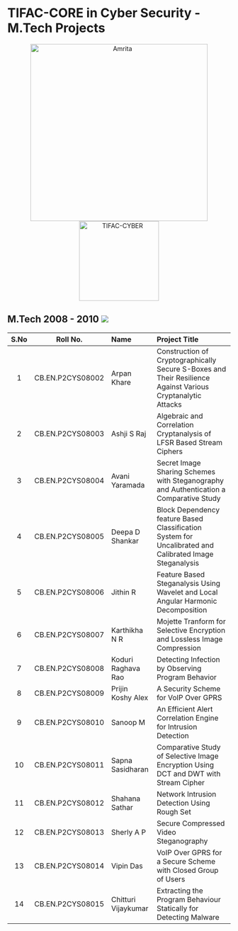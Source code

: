 # TIFAC-CORE in Cyber Security - M.Tech Projects

<p align="center">
    <img src="https://amrita-tifac-cyber-blockchain.github.io/Amrita-TIFAC-Cyber-Blockchain/AVV_PNG.png" alt ="Amrita" width="400" />
    <img src="https://amrita-tifac-cyber-blockchain.github.io/Amrita-TIFAC-Cyber-Blockchain/TIFAC-CORE_in_Cyber_Security.png" alt ="TIFAC-CYBER" width="180" />
</p>

## M.Tech 2008 - 2010 ![](https://img.shields.io/badge/-Completed-darkgreen) 

| S.No | Roll No. | Name | Project Title | 
|:----:|:-----------:|:----|:----|
| 1 | CB.EN.P2CYS08002 | Arpan Khare | Construction of Cryptographically Secure S-Boxes and Their Resilience Against Various Cryptanalytic Attacks | 
| 2 | CB.EN.P2CYS08003  | Ashji S Raj | Algebraic and Correlation Cryptanalysis of LFSR Based Stream Ciphers | 
| 3 | CB.EN.P2CYS08004 | Avani Yaramada | Secret Image Sharing Schemes with Steganography and Authentication a Comparative Study | 
| 4 | CB.EN.P2CYS08005  | Deepa D Shankar | Block Dependency feature Based Classification System for Uncalibrated and Calibrated Image Steganalysis | 
| 5 | CB.EN.P2CYS08006  | Jithin R | Feature Based Steganalysis Using Wavelet and Local Angular Harmonic Decomposition | 
| 6 | CB.EN.P2CYS08007  | Karthikha N R | Mojette Tranform for Selective Encryption and Lossless Image Compression | 
| 7 | CB.EN.P2CYS08008  | Koduri Raghava Rao | Detecting Infection by Observing Program Behavior | 
| 8 | CB.EN.P2CYS08009  | Prijin Koshy Alex | A Security Scheme for VoIP Over GPRS | 
| 9 | CB.EN.P2CYS08010  | Sanoop M | An Efficient Alert Correlation Engine for Intrusion Detection | 
| 10 | CB.EN.P2CYS08011  | Sapna Sasidharan | Comparative Study of Selective Image Encryption Using DCT and DWT with Stream Cipher | 
| 11 | CB.EN.P2CYS08012  | Shahana Sathar | Network Intrusion Detection Using Rough Set | 
| 12 | CB.EN.P2CYS08013 | Sherly A P | Secure Compressed Video Steganography | 
| 13 | CB.EN.P2CYS08014  | Vipin Das | VoIP Over GPRS for a Secure Scheme with Closed Group of Users | 
| 14 | CB.EN.P2CYS08015 | Chitturi Vijaykumar | Extracting the Program Behaviour Statically for Detecting Malware | 

